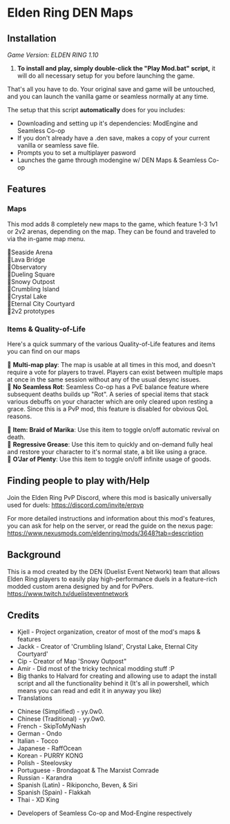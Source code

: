 # Elden Ring DEN Maps

## Installation
_Game Version: ELDEN RING 1.10_

1. **To install and play, simply double-click the "Play Mod.bat" script,** it will do all necessary setup for you before launching the game.

That's all you have to do. 
Your original save and game will be untouched, and you can launch the vanilla game or seamless normally at any time.

The setup that this script **automatically** does for you includes:
- Downloading and setting up it's dependencies: ModEngine and Seamless Co-op
- If you don't already have a .den save, makes a copy of your current vanilla or seamless save file.
- Prompts you to set a multiplayer pasword
- Launches the game through modengine w/ DEN Maps & Seamless Co-op

## Features

### Maps

This mod adds 8 completely new maps to the game, which feature 1-3 1v1 or 2v2 arenas, depending on the map. They can be found and traveled to via the in-game map menu.

🔸Seaside Arena  
🔸Lava Bridge  
🔸Observatory  
🔸Dueling Square  
🔸Snowy Outpost  
🔸Crumbling Island  
🔸Crystal Lake  
🔸Eternal City Courtyard  
🔸2v2 prototypes  

### Items & Quality-of-Life

Here's a quick summary of the various Quality-of-Life features and items you can find on our maps

🔸 **Multi-map play**: The map is usable at all times in this mod, and doesn't require a vote for players to travel. Players can exist between multiple maps at once in the same session without any of the usual desync issues.  
🔸 **No Seamless Rot**: Seamless Co-op has a PvE balance feature where subsequent deaths builds up "Rot". A series of special items that stack various debuffs on your character which are only cleared upon resting a grace. Since this is a PvP mod, this feature is disabled for obvious QoL reasons.

🔸 **Item: Braid of Marika**: Use this item to toggle on/off automatic revival on death.  
🔸 **Regressive Grease**: Use this item to quickly and on-demand fully heal and restore your character to it's normal state, a bit like using a grace.  
🔸 **O'Jar of Plenty**: Use this item to toggle on/off infinite usage of goods.  

## Finding people to play with/Help

Join the Elden Ring PvP Discord, where this mod is basically universally used for duels: https://discord.com/invite/erpvp

For more detailed instructions and information about this mod's features, you can ask for help on the server, or read the guide on the nexus page: https://www.nexusmods.com/eldenring/mods/3648?tab=description

## Background
 
This is a mod created by the DEN (Duelist Event Network) team that allows Elden Ring players to easily play high-performance duels in a feature-rich modded custom arena designed by and for PvPers.
https://www.twitch.tv/duelisteventnetwork

## Credits
* Kjell - Project organization, creator of most of the mod's maps & features
* Jackk - Creator of 'Crumbling Island', Crystal Lake, Eternal City Courtyard'
* Cip - Creator of Map 'Snowy Outpost"
* Amir - Did most of the tricky technical modding stuff :P
* Big thanks to Halvard for creating and allowing use to adapt the install script and all the functionality behind it (It's all in powershell, which means you can read and edit it in anyway you like)
* Translations
- Chinese (Simplified) - yy.0w0.
- Chinese (Traditional) - yy.0w0.
- French - SkipToMyNash
- German - Ondo
- Italian - Tocco
- Japanese - RaffOcean
- Korean - PURRY KONG
- Polish - Steelovsky
- Portuguese - Brondagoat & The Marxist Comrade
- Russian - Karandra
- Spanish (Latin) - Rikiponcho, Beven, & Siri
- Spanish (Spain) - Flakkah
- Thai - XD King
* Developers of Seamless Co-op and Mod-Engine respectively
